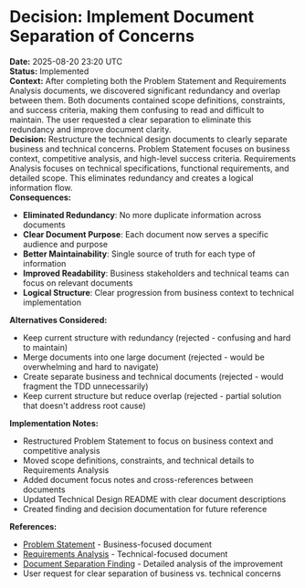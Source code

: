 # Decision: Implement Document Separation of Concerns

**Date:** 2025-08-20 23:20 UTC  
**Status:** Implemented  
**Context:** After completing both the Problem Statement and Requirements Analysis documents, we discovered significant redundancy and overlap between them. Both documents contained scope definitions, constraints, and success criteria, making them confusing to read and difficult to maintain. The user requested a clear separation to eliminate this redundancy and improve document clarity.  
**Decision:** Restructure the technical design documents to clearly separate business and technical concerns. Problem Statement focuses on business context, competitive analysis, and high-level success criteria. Requirements Analysis focuses on technical specifications, functional requirements, and detailed scope. This eliminates redundancy and creates a logical information flow.  
**Consequences:** 
- **Eliminated Redundancy**: No more duplicate information across documents
- **Clear Document Purpose**: Each document now serves a specific audience and purpose
- **Better Maintainability**: Single source of truth for each type of information
- **Improved Readability**: Business stakeholders and technical teams can focus on relevant documents
- **Logical Structure**: Clear progression from business context to technical implementation

**Alternatives Considered:** 
- Keep current structure with redundancy (rejected - confusing and hard to maintain)
- Merge documents into one large document (rejected - would be overwhelming and hard to navigate)
- Create separate business and technical documents (rejected - would fragment the TDD unnecessarily)
- Keep current structure but reduce overlap (rejected - partial solution that doesn't address root cause)

**Implementation Notes:** 
- Restructured Problem Statement to focus on business context and competitive analysis
- Moved scope definitions, constraints, and technical details to Requirements Analysis
- Added document focus notes and cross-references between documents
- Updated Technical Design README with clear document descriptions
- Created finding and decision documentation for future reference

**References:** 
- [Problem Statement](../technical-design/01-problem-statement.md) - Business-focused document
- [Requirements Analysis](../technical-design/02-requirements-analysis.md) - Technical-focused document
- [Document Separation Finding](../findings/005-document-separation-of-concerns.md) - Detailed analysis of the improvement
- User request for clear separation of business vs. technical concerns
